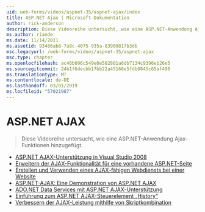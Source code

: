 ```yaml
---
uid: web-forms/videos/aspnet-35/aspnet-ajax/index
title: ASP.NET Ajax | Microsoft-Dokumentation
author: rick-anderson
description: Diese Videoreihe untersucht, wie eine ASP.NET-Anwendung Ajax-Funktionen hinzugefügt.
ms.author: riande
ms.date: 11/14/2011
ms.assetid: 93486ab8-7a8c-4075-935a-83900817b3db
msc.legacyurl: /web-forms/videos/aspnet-35/aspnet-ajax
msc.type: chapter
ms.openlocfilehash: ac46b096c549e0e582801a6db7134c9396eb26e5
ms.sourcegitcommit: 24b1f6decbb17bb22a45166e5fdb0845c65af498
ms.translationtype: MT
ms.contentlocale: de-DE
ms.lasthandoff: 03/01/2019
ms.locfileid: "57021987"
---
```

<a name="aspnet-ajax"></a>ASP.NET AJAX
====================
> Diese Videoreihe untersucht, wie eine ASP.NET-Anwendung Ajax-Funktionen hinzugefügt.


- [ASP.NET AJAX-Unterstützung in Visual Studio 2008](aspnet-ajax-support-in-visual-studio-2008.md)
- [Erweitern der AJAX-Funktionalität für eine vorhandene ASP.NET-Seite](adding-ajax-functionality-to-an-existing-aspnet-page.md)
- [Erstellen und Verwenden eines AJAX-fähigen Webdiensts bei einer Website](creating-and-using-an-ajax-enabled-web-service-in-a-web-site.md)
- [ASP.NET-AJAX: Eine Demonstration von ASP.NET AJAX](aspnet-ajax-a-demonstration-of-aspnet-ajax.md)
- [ADO.NET Data Services mit ASP.NET AJAX-Unterstützung](adonet-data-services-with-aspnet-ajax-support.md)
- [Einführung zum ASP.NET AJAX-Steuerelement „History“](introduction-to-aspnet-ajax-history.md)
- [Verbessern der AJAX-Leistung mithilfe von Skriptkombination](using-script-combining-to-improve-ajax-performance.md)
